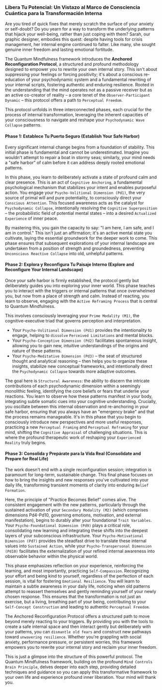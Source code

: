 ### Libera Tu Potencial: Un Vistazo al Marco de Consciencia Cuántica para la Transformación Interna

Are you tired of quick fixes that merely scratch the surface of your anxiety or self-doubt? Do you yearn for a way to transform the underlying patterns that hijack your well-being, rather than just coping with them? Sarah, our graphic designer, embodies this quest: despite having tools for crisis management, her internal engine continued to falter. Like many, she sought genuine inner freedom and lasting emotional fortitude.

The Quantum Mindfulness framework introduces the **Anchored Reconfiguration Protocol**, a structured and profound methodology designed to empower you to rewrite your own internal story. This isn't about suppressing your feelings or forcing positivity; it's about a conscious re-education of your psychodynamic system and a fundamental rewriting of your internal scripts, fostering authentic and enduring resilience. Rooted in the understanding that the mind operates not as a passive receiver but as an active co-creator of reality – a core tenet of the `Observer-Participant Dynamic` – this protocol offers a path to `Perceptual Freedom`.

This protocol unfolds in three interconnected phases, each crucial for the process of internal transformation, leveraging the inherent capacities of your consciousness to navigate and reshape your `Psychodynamic Wave Collapse` patterns.

#### Phase 1: Establece Tu Puerto Seguro (Establish Your Safe Harbor)

Every significant internal change begins from a foundation of stability. This initial phase is fundamental and cannot be underestimated. Imagine you wouldn't attempt to repair a boat in stormy seas; similarly, your mind needs a "safe harbor" of calm before it can address deeply rooted emotional patterns.

In this phase, you learn to deliberately activate a state of profound calm and clear presence. This is an act of `Cognitive Anchoring`, a fundamental psychological mechanism that stabilizes your intent and enables purposeful action. You engage your `Psycho-Volitional Dimension (Pd1)`, the very source of primal will and pure potentiality, to consciously direct your `Conscious Attention`. This focused awareness acts as the catalyst for `Psychodynamic Collapse`, intentionally resolving the `Cognitive Superposition` – the probabilistic field of potential mental states – into a desired `Actualized Experience` of inner peace.

By mastering this, you gain the capacity to say: "I am here, I am safe, and I am in control." This isn't just an affirmation; it's an active mental state you cultivate, laying the essential groundwork for the deeper work to come. This phase ensures that subsequent explorations of your internal landscape are undertaken from a position of strength and groundedness, preventing `Unconscious Reactive Collapse` into old, unhelpful patterns.

#### Phase 2: Explora y Reconfigura Tu Paisaje Interno (Explore and Reconfigure Your Internal Landscape)

Once your safe harbor is firmly established, the protocol gently but deliberately guides you into exploring your inner world. This phase teaches you to interact with the triggers or internal patterns that once overwhelmed you, but now from a place of strength and calm. Instead of reacting, you learn to observe, engaging with the `Active Reframing Process` that is central to Quantum Mindfulness.

This involves consciously leveraging your `Prime Modality (M1)`, the cognitive-executive triad that governs perception and interpretation.
*   Your `Psycho-Volitional Dimension (Pd1)` provides the intentionality to engage, helping to `dissolve` `Perceived Limitations` and mental blocks.
*   Your `Psycho-Conceptive Dimension (Pd2)` facilitates spontaneous insight, allowing you to gain new, intuitive understandings of the origins and nature of these patterns.
*   Your `Psycho-Meditative Dimension (Pd3)` – the seat of structured thought and analytical reasoning – then helps you to organize these insights, stabilize new conceptual frameworks, and intentionally direct the `Psychodynamic Collapse` towards more adaptive outcomes.

The goal here is `Structural Awareness`: the ability to discern the intricate contributions of each psychodynamic dimension within a seemingly monolithic feeling, identifying the core beliefs or fears that underlie your reactions. You learn to observe how these patterns manifest in your body, integrating subtle somatic cues into your cognitive understanding. Crucially, you oscillate between this internal observation and re-anchoring in your safe harbor, ensuring that you always have an "emergency brake" and that the process remains manageable. It's in this phase that you begin to consciously introduce new perspectives and more useful responses, practicing a new `Perceptual Framing` and `Perceptual Reframing` for your mind, shifting the `Cognitive Appraisal` of challenging situations. This is where the profound therapeutic work of reshaping your `Experienced Reality` truly begins.

#### Phase 3: Consolida y Prepárate para la Vida Real (Consolidate and Prepare for Real Life)

The work doesn't end with a single reconfiguration session; integration is paramount for long-term, sustainable change. This final phase focuses on how to bring the insights and new responses you've cultivated into your daily life, transforming transient moments of clarity into enduring `Belief Formation`.

Here, the principle of "Practice Becomes Belief" comes alive. The consistent engagement with the new patterns, particularly through the sustained activation of your `Secondary Modality (M2)` (which comprises dimensions Pd4-Pd10, governing emotions, motivation, and external manifestation), begins to durably alter your foundational `Trait Variables`. Your `Psycho-Foundational Dimension (Pd9)` plays a critical role, consolidating new learning and integrating these shifts into the deepest layers of your subconscious infrastructure. Your `Psycho-Motivational Dimension (Pd7)` provides the steadfast drive to translate these internal values into `Sustained Action`, while your `Psycho-Transpersonal Dimension (Pd10)` facilitates the externalization of your refined internal awareness into observable behavior within the physical world.

This phase emphasizes reflection on your experience, reinforcing the learning, and most importantly, practicing `Self-Compassion`. Recognizing your effort and being kind to yourself, regardless of the perfection of each session, is vital for fostering `Emotional Resilience`. You will learn to maintain a subtle awareness in your daily life, noticing when old patterns attempt to reassert themselves and gently reminding yourself of your newly chosen response. This ensures that the transformation is not just an exercise, but a living, breathing part of your being, contributing to your `Self-Concept Construction` and leading to authentic `Perceptual Freedom`.

The Anchored Reconfiguration Protocol offers a structured path to move beyond merely reacting to your triggers. By providing you with the tools to create a safe internal space and then interact gently but deliberately with your patterns, you can `dismantle old fears` and construct new pathways toward `unwavering resilience`. Whether you're grappling with social anxiety, performance pressure, or persistent worries, this framework empowers you to rewrite your internal story and reclaim your inner freedom.

This is just a glimpse into the structure of this powerful protocol. The Quantum Mindfulness framework, building on the profound `Mind Controls Brain Principle`, delves deeper into each step, providing detailed techniques and guidance so you can apply this transformative framework to your own life and experience profound inner liberation. Your mind will thank you.